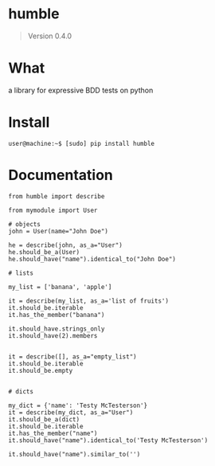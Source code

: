 # humble
> Version 0.4.0

# What

a library for expressive BDD tests on python

# Install

    user@machine:~$ [sudo] pip install humble

# Documentation

    from humble import describe

    from mymodule import User

    # objects
    john = User(name="John Doe")

    he = describe(john, as_a="User")
    he.should_be_a(User)
    he.should_have("name").identical_to("John Doe")

    # lists

    my_list = ['banana', 'apple']

    it = describe(my_list, as_a='list of fruits')
    it.should_be.iterable
    it.has_the_member("banana")

    it.should_have.strings_only
    it.should_have(2).members


    it = describe([], as_a="empty_list")
    it.should_be.iterable
    it.should_be.empty


    # dicts

    my_dict = {'name': 'Testy McTesterson'}
    it = describe(my_dict, as_a="User")
    it.should_be_a(dict)
    it.should_be.iterable
    it.has_the_member("name")
    it.should_have("name").identical_to('Testy McTesterson')

    it.should_have("name").similar_to('')
